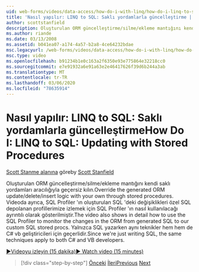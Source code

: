 ```yaml
---
uid: web-forms/videos/data-access/how-do-i-with-linq/how-do-i-linq-to-sql-updating-with-stored-procedures
title: 'Nasıl yapılır: LINQ to SQL: Saklı yordamlarla güncelleştirme | Microsoft Docs'
author: scottstanfield
description: Oluşturulan ORM güncelleştirme/silme/ekleme mantığını kendi saklı yordamları aracılığıyla geçersiz kılın. Videoda ayrıca SQL Profiler 'ın nasıl kullanılacağı ayrıntılı olarak gösterilir...
ms.author: riande
ms.date: 03/13/2008
ms.assetid: b041ea07-a174-4a57-b2a8-4ce64232bdae
msc.legacyurl: /web-forms/videos/data-access/how-do-i-with-linq/how-do-i-linq-to-sql-updating-with-stored-procedures
msc.type: video
ms.openlocfilehash: b91234b1e0c163a2f6350e93e775864e32218cc0
ms.sourcegitcommit: e7e91932a6e91a63e2e46417626f39d6b244a3ab
ms.translationtype: MT
ms.contentlocale: tr-TR
ms.lasthandoff: 03/06/2020
ms.locfileid: "78635914"
---
```

# <a name="how-do-i-linq-to-sql-updating-with-stored-procedures"></a><span data-ttu-id="17b5d-104">Nasıl yapılır: LINQ to SQL: Saklı yordamlarla güncelleştirme</span><span class="sxs-lookup"><span data-stu-id="17b5d-104">How Do I: LINQ to SQL: Updating with Stored Procedures</span></span>

<span data-ttu-id="17b5d-105">[Scott Stanme alanına](https://github.com/scottstanfield) göre</span><span class="sxs-lookup"><span data-stu-id="17b5d-105">by [Scott Stanfield](https://github.com/scottstanfield)</span></span>

<span data-ttu-id="17b5d-106">Oluşturulan ORM güncelleştirme/silme/ekleme mantığını kendi saklı yordamları aracılığıyla geçersiz kılın.</span><span class="sxs-lookup"><span data-stu-id="17b5d-106">Override the generated ORM update/delete/insert logic with your own through stored procedures.</span></span> <span data-ttu-id="17b5d-107">Videoda ayrıca, SQL Profiler 'ın oluşturulan SQL 'deki değişiklikleri özel SQL depolanan profillerimize izlemek için SQL Profiler 'ın nasıl kullanılacağı ayrıntılı olarak gösterilmiştir.</span><span class="sxs-lookup"><span data-stu-id="17b5d-107">The video also shows in detail how to use the SQL Profiler to monitor the changes in the ORM from generated SQL to our custom SQL stored procs.</span></span> <span data-ttu-id="17b5d-108">Yalnızca SQL yazarken aynı teknikler hem hem de C# vb geliştiricileri için geçerlidir.</span><span class="sxs-lookup"><span data-stu-id="17b5d-108">Since we're just writing SQL, the same techniques apply to both C# and VB developers.</span></span>

[<span data-ttu-id="17b5d-109">&#9654;Videoyu izleyin (15 dakika)</span><span class="sxs-lookup"><span data-stu-id="17b5d-109">&#9654; Watch video (15 minutes)</span></span>](https://channel9.msdn.com/Blogs/ASP-NET-Site-Videos/how-do-i-linq-to-sql-updating-with-stored-procedures)

> [!div class="step-by-step"]
> <span data-ttu-id="17b5d-110">[Önceki](how-do-i-linq-to-sql-using-stored-procedures.md)
> [İleri](how-do-i-linq-to-sql-executing-arbitrary-sql.md)</span><span class="sxs-lookup"><span data-stu-id="17b5d-110">[Previous](how-do-i-linq-to-sql-using-stored-procedures.md)
[Next](how-do-i-linq-to-sql-executing-arbitrary-sql.md)</span></span>
